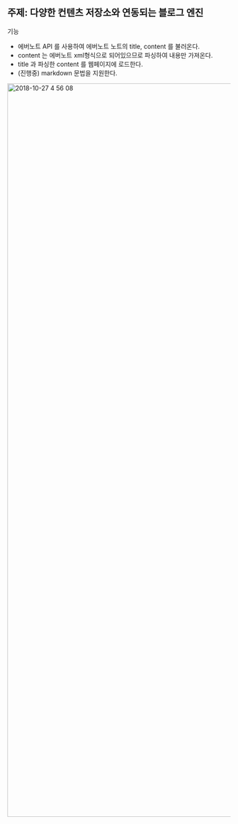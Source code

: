 ## 주제: 다양한 컨텐츠 저장소와 연동되는 블로그 엔진

기능
- 에버노트  API 를 사용하여 에버노트 노트의 title, content 를 불러온다.
- content 는 에버노트 xml형식으로 되어있으므로 파싱하여 내용만 가져온다.
- title 과 파싱한 content 를 웹페이지에 로드한다.
- (진행중) markdown 문법을 지원한다.

<img width="1652" alt="2018-10-27 4 56 08" src="https://user-images.githubusercontent.com/19392136/47601337-c0dbef00-da09-11e8-9199-62ad0e22daf8.png">
